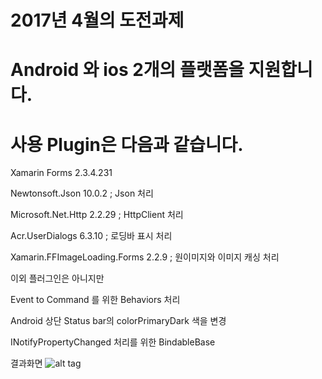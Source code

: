# 2017년 4월의 도전과제

# Android 와 ios 2개의 플랫폼을 지원합니다.

# 사용 Plugin은 다음과 같습니다.

  Xamarin Forms 2.3.4.231
  
  Newtonsoft.Json 10.0.2                   ; Json 처리
  
  Microsoft.Net.Http 2.2.29                ; HttpClient 처리
  
  Acr.UserDialogs 6.3.10                   ; 로딩바 표시 처리
  
  Xamarin.FFImageLoading.Forms  2.2.9      ; 원이미지와 이미지 캐싱 처리 
  
  
  이외 플러그인은 아니지만 
  
  Event to Command 를 위한 Behaviors 처리
  
  Android 상단 Status bar의 colorPrimaryDark 색을 변경
  
  INotifyPropertyChanged 처리를 위한 BindableBase
  
  
  결과화면
  ![alt tag](https://github.com/rtrue/challenge-201704/tree/master/screen)